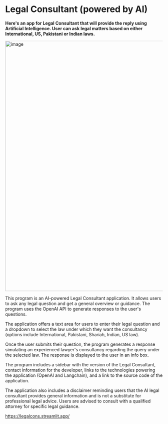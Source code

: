 # Legal Consultant (powered by AI)

**Here's an app for Legal Consultant that will provide the reply using Artificial Intelligence. User can ask legal matters based on either International, US, Pakistani or Indian laws.**

<img width="798" alt="image" src="https://github.com/kamranferoz/legalCon/assets/34434270/d001d9c0-eb7d-411d-bd0f-eddf3be33968">

This program is an AI-powered Legal Consultant application. It allows users to ask any legal question and get a general overview or guidance. The program uses the OpenAI API to generate responses to the user's questions.

The application offers a text area for users to enter their legal question and a dropdown to select the law under which they want the consultancy (options include International, Pakistani, Shariah, Indian, US law).

Once the user submits their question, the program generates a response simulating an experienced lawyer's consultancy regarding the query under the selected law. The response is displayed to the user in an info box.

The program includes a sidebar with the version of the Legal Consultant, contact information for the developer, links to the technologies powering the application (OpenAI and Langchain), and a link to the source code of the application.

The application also includes a disclaimer reminding users that the AI legal consultant provides general information and is not a substitute for professional legal advice. Users are advised to consult with a qualified attorney for specific legal guidance.

https://legalcons.streamlit.app/
